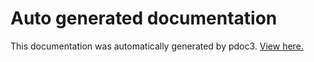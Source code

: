 # Auto generated documentation

This documentation was automatically generated by pdoc3. [View here.](https://htmlpreview.github.io/?https://github.com/awersli99/pydiscordbio/blob/master/docs/index.html)
